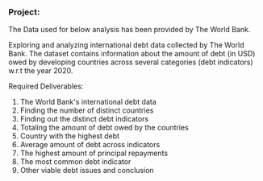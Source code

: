 ### Project: 
The Data used for below analysis has been provided by The World Bank.

Exploring and analyzing international debt data collected by The World Bank. The dataset contains information about the amount of debt (in USD) owed by developing countries across several categories (debt indicators) w.r.t the year 2020.



Required Deliverables:


1.	The World Bank's international debt data
2.	Finding the number of distinct countries
3.	Finding out the distinct debt indicators
4.	Totaling the amount of debt owed by the countries
5.	Country with the highest debt
6.	Average amount of debt across indicators
7.	The highest amount of principal repayments
8.	The most common debt indicator
9.	Other viable debt issues and conclusion
